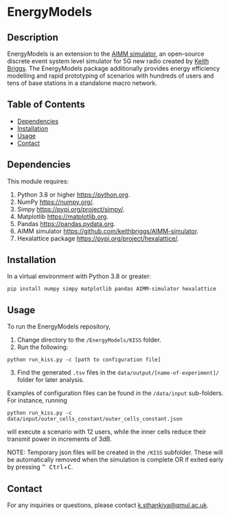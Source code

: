 # EnergyModels

## Description
EnergyModels is an extension to the [AIMM simulator](https://github.com/keithbriggs/AIMM-simulator), an open-source discrete event system level simulator for 5G new radio created by [Keith Briggs](https://keithbriggs.info/). The EnergyModels package additionally provides energy efficiency modelling and rapid prototyping of scenarios with hundreds of users and tens of base stations in a standalone macro network.

## Table of Contents
- [Dependencies](#dependencies)
- [Installation](#installation)
- [Usage](#usage)
- [Contact](#contact)

## Dependencies
This module requires:

1. Python 3.8 or higher https://python.org.
2. NumPy https://numpy.org/.
3. Simpy https://pypi.org/project/simpy/.
4. Matplotlib https://matplotlib.org.
5. Pandas https://pandas.pydata.org.
6. AIMM simulator https://github.com/keithbriggs/AIMM-simulator.
7. Hexalattice package https://pypi.org/project/hexalattice/.


## Installation
In a virtual environment with Python 3.8 or greater: 
```
pip install numpy simpy matplotlib pandas AIMM-simulator hexalattice
```

## Usage
To run the EnergyModels repository, 

1. Change directory to the `/EnergyModels/KISS` folder.
2. Run the following: 
```
python run_kiss.py -c [path to configuration file]
``` 
3. Find the generated `.tsv` files in the `data/output/[name-of-experiment]/` folder for later analysis.

Examples of configuration files can be found in the `/data/input` sub-folders. For instance, running 
```
python run_kiss.py -c data/input/outer_cells_constant/outer_cells_constant.json
``` 
will execute a scenario with 12 users, while the inner cells reduce their transmit power in increments of 3dB. 

NOTE: Temporary json files will be created in the `/KISS` subfolder. These will be automatically removed when the simulation is complete OR if exited early by pressing <kbd>^ Ctrl</kbd>+<kbd>C</kbd>.

## Contact
For any inquiries or questions, please contact k.sthankiya@qmul.ac.uk.



